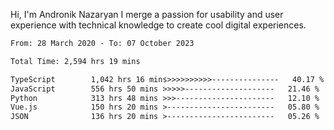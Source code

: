 Hi, I'm Andronik Nazaryan
I merge a passion for usability and user experience with technical knowledge to create cool digital experiences.


<!--START_SECTION:waka-->

```txt
From: 28 March 2020 - To: 07 October 2023

Total Time: 2,594 hrs 19 mins

TypeScript        1,042 hrs 16 mins>>>>>>>>>>---------------   40.17 %
JavaScript        556 hrs 50 mins >>>>>--------------------   21.46 %
Python            313 hrs 48 mins >>>----------------------   12.10 %
Vue.js            150 hrs 20 mins >------------------------   05.80 %
JSON              136 hrs 20 mins >------------------------   05.26 %
```

<!--END_SECTION:waka-->
